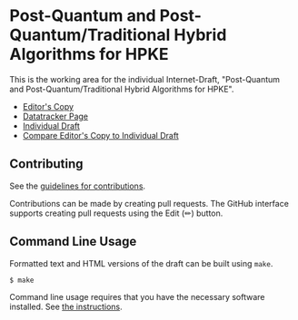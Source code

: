 <!-- regenerate: on (set to off if you edit this file) -->

# Post-Quantum and Post-Quantum/Traditional Hybrid Algorithms for HPKE

This is the working area for the individual Internet-Draft, "Post-Quantum and Post-Quantum/Traditional Hybrid Algorithms for HPKE".

* [Editor's Copy](https://hpkewg.github.io/hpke-pq/#go.draft-ietf-hpke-pq.html)
* [Datatracker Page](https://datatracker.ietf.org/doc/draft-ietf-hpke-pq)
* [Individual Draft](https://datatracker.ietf.org/doc/html/draft-ietf-hpke-pq)
* [Compare Editor's Copy to Individual Draft](https://hpkewg.github.io/hpke-pq/#go.draft-ietf-hpke-pq.diff)


## Contributing

See the
[guidelines for contributions](https://github.com/hpkewg/hpke-pq/blob/main/CONTRIBUTING.md).

Contributions can be made by creating pull requests.
The GitHub interface supports creating pull requests using the Edit (✏) button.


## Command Line Usage

Formatted text and HTML versions of the draft can be built using `make`.

```sh
$ make
```

Command line usage requires that you have the necessary software installed.  See
[the instructions](https://github.com/martinthomson/i-d-template/blob/main/doc/SETUP.md).

